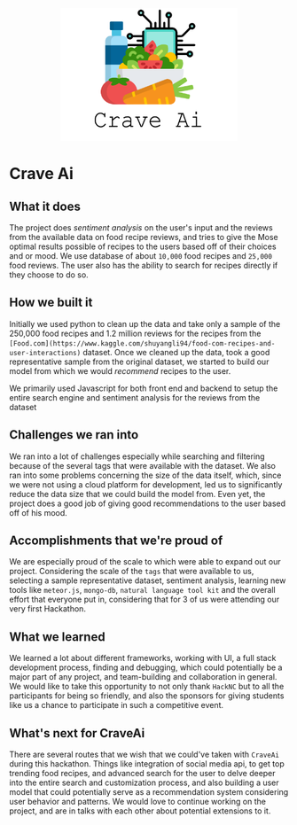 <p align="center"> 
<img src="./Website%20Design/Logo.png" height="240" width="320">
</p>

# Crave Ai

## What it does
The project does *sentiment analysis* on the user's input and the reviews from the available data on food recipe reviews, and tries to give the Mose optimal results possible of recipes to the users based off of their choices and or mood.  We use database of about `10,000` food recipes and `25,000` food reviews. The user also has the ability to search for recipes directly if they choose to do so. 

## How we built it

Initially we used python to clean up the data and take only a sample of the 250,000 food recipes and 1.2 million reviews for the recipes from the `[Food.com](https://www.kaggle.com/shuyangli94/food-com-recipes-and-user-interactions)` dataset. Once we cleaned up the data, took a good representative sample from the original dataset, we started to build our model from which we would *recommend* recipes to the user. 

We primarily used Javascript for both front end and backend to setup the entire search engine and sentiment analysis for the reviews from the dataset

## Challenges we ran into
We ran into a lot of challenges especially while searching and filtering because of the several tags that were available with the dataset. We also ran into some problems concerning the size of the data itself, which, since we were not using a cloud platform for development, led us to significantly reduce the data size that we could build the model from. Even yet, the project does a good job of giving good recommendations to the user based off of his mood.

## Accomplishments that we're proud of
We are especially proud of the scale to which were able to expand out our project. Considering the scale of the `tags` that were available to us, selecting a sample representative dataset, sentiment analysis, learning new tools like `meteor.js`, `mongo-db`, `natural language tool kit` and the overall effort that everyone put in, considering that for 3 of us were attending our very first Hackathon. 

## What we learned
We learned a lot about different frameworks, working with UI, a full stack development process, finding and debugging, which could potentially be a major part of any project, and team-building and collaboration in general. We would like to take this opportunity to not only thank `HackNC` but to all the participants for being so friendly, and also the sponsors for giving students like us a chance to participate in such a competitive event.

## What's next for CraveAi
There are several routes that we wish that we could've taken with `CraveAi` during this hackathon. Things like integration of social media api, to get top trending food recipes, and advanced search for the user to delve deeper into the entire search and customization process, and also building a user model that could potentially serve as a recommendation system considering user behavior and patterns. We would love to continue working on the project, and are in talks with each other about potential extensions to it. 
